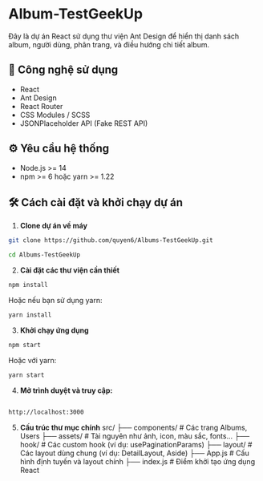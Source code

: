 # Album-TestGeekUp

Đây là dự án React sử dụng thư viện Ant Design để hiển thị danh sách album, người dùng, phân trang, và điều hướng chi tiết album.

## 🧰 Công nghệ sử dụng

- React
- Ant Design
- React Router
- CSS Modules / SCSS
- JSONPlaceholder API (Fake REST API)

## ⚙️ Yêu cầu hệ thống

- Node.js >= 14
- npm >= 6 hoặc yarn >= 1.22

## 🛠️ Cách cài đặt và khởi chạy dự án

1. **Clone dự án về máy**

```bash
git clone https://github.com/quyen6/Albums-TestGeekUp.git

cd Albums-TestGeekUp

```

2. **Cài đặt các thư viện cần thiết**

```bash
npm install

```

Hoặc nếu bạn sử dụng yarn:

```bash
yarn install

```

3. **Khởi chạy ứng dụng**

```bash
npm start

```

Hoặc với yarn:

```bash
yarn start

```

4.  **Mở trình duyệt và truy cập:**

```bash

http://localhost:3000

```

5. **Cấu trúc thư mục chính**
   src/
   ├── components/ # Các trang Albums, Users
   ├── assets/ # Tài nguyên như ảnh, icon, màu sắc, fonts...
   ├── hook/ # Các custom hook (ví dụ: usePaginationParams)
   ├── layout/ # Các layout dùng chung (ví dụ: DetailLayout, Aside)
   ├── App.js # Cấu hình định tuyến và layout chính
   ├── index.js # Điểm khởi tạo ứng dụng React
